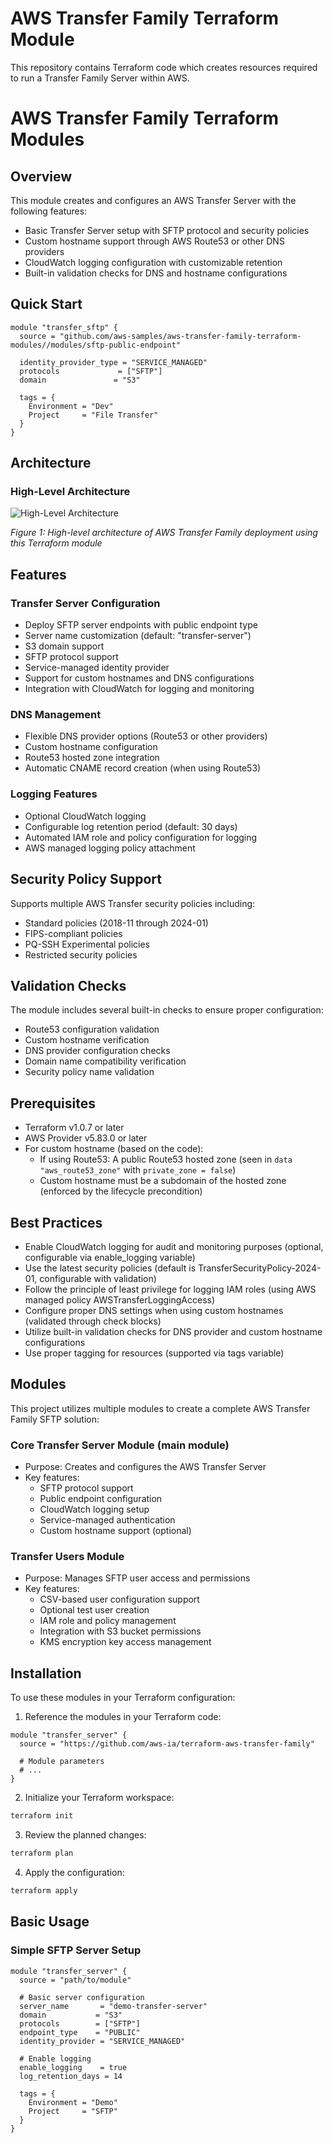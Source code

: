 # AWS Transfer Family Terraform Module

This repository contains Terraform code which creates resources required to run a Transfer Family Server within AWS.

# AWS Transfer Family Terraform Modules



## Overview

This module creates and configures an AWS Transfer Server with the following features:

- Basic Transfer Server setup with SFTP protocol and security policies
- Custom hostname support through AWS Route53 or other DNS providers
- CloudWatch logging configuration with customizable retention
- Built-in validation checks for DNS and hostname configurations

## Quick Start

```hcl
module "transfer_sftp" {
  source = "github.com/aws-samples/aws-transfer-family-terraform-modules//modules/sftp-public-endpoint"
  
  identity_provider_type = "SERVICE_MANAGED"
  protocols             = ["SFTP"]
  domain               = "S3"
  
  tags = {
    Environment = "Dev"
    Project     = "File Transfer"
  }
}
```

## Architecture

### High-Level Architecture

![High-Level Architecture](https://github.com/aws-ia/terraform-aws-transfer-family/blob/docs/overall-readme/images/hlarch.png)

*Figure 1: High-level architecture of AWS Transfer Family deployment using this Terraform module*

## Features


### Transfer Server Configuration
- Deploy SFTP server endpoints with public endpoint type
- Server name customization (default: "transfer-server")
- S3 domain support
- SFTP protocol support
- Service-managed identity provider
- Support for custom hostnames and DNS configurations
- Integration with CloudWatch for logging and monitoring


### DNS Management
- Flexible DNS provider options (Route53 or other providers)
- Custom hostname configuration
- Route53 hosted zone integration
- Automatic CNAME record creation (when using Route53)

### Logging Features
- Optional CloudWatch logging
- Configurable log retention period (default: 30 days)
- Automated IAM role and policy configuration for logging
- AWS managed logging policy attachment

## Security Policy Support
Supports multiple AWS Transfer security policies including:
- Standard policies (2018-11 through 2024-01)
- FIPS-compliant policies
- PQ-SSH Experimental policies
- Restricted security policies

## Validation Checks

The module includes several built-in checks to ensure proper configuration:
- Route53 configuration validation
- Custom hostname verification
- DNS provider configuration checks
- Domain name compatibility verification
- Security policy name validation

## Prerequisites

- Terraform v1.0.7 or later
- AWS Provider v5.83.0 or later
- For custom hostname (based on the code):
  - If using Route53: A public Route53 hosted zone (seen in `data "aws_route53_zone"` with `private_zone = false`)
  - Custom hostname must be a subdomain of the hosted zone (enforced by the lifecycle precondition)


## Best Practices

- Enable CloudWatch logging for audit and monitoring purposes (optional, configurable via enable_logging variable)
- Use the latest security policies (default is TransferSecurityPolicy-2024-01, configurable with validation)
- Follow the principle of least privilege for logging IAM roles (using AWS managed policy AWSTransferLoggingAccess)
- Configure proper DNS settings when using custom hostnames (validated through check blocks)
- Utilize built-in validation checks for DNS provider and custom hostname configurations
- Use proper tagging for resources (supported via tags variable)
  


## Modules



This project utilizes multiple modules to create a complete AWS Transfer Family SFTP solution:

### Core Transfer Server Module (main module)

- Purpose: Creates and configures the AWS Transfer Server
- Key features:
  - SFTP protocol support
  - Public endpoint configuration
  - CloudWatch logging setup
  - Service-managed authentication
  - Custom hostname support (optional)


### Transfer Users Module

- Purpose: Manages SFTP user access and permissions
- Key features:
  - CSV-based user configuration support
  - Optional test user creation
  - IAM role and policy management
  - Integration with S3 bucket permissions
  - KMS encryption key access management


## Installation

To use these modules in your Terraform configuration:

1. Reference the modules in your Terraform code:

```hcl
module "transfer_server" {
  source = "https://github.com/aws-ia/terraform-aws-transfer-family"
  
  # Module parameters
  # ...
}
```

2. Initialize your Terraform workspace:

```bash
terraform init
```

3. Review the planned changes:

```bash
terraform plan
```

4. Apply the configuration:

```bash
terraform apply
```

## Basic Usage

### Simple SFTP Server Setup

```hcl
module "transfer_server" {
  source = "path/to/module"
  
  # Basic server configuration
  server_name       = "demo-transfer-server"
  domain           = "S3"
  protocols        = ["SFTP"]
  endpoint_type    = "PUBLIC"
  identity_provider = "SERVICE_MANAGED"
  
  # Enable logging
  enable_logging    = true
  log_retention_days = 14

  tags = {
    Environment = "Demo"
    Project     = "SFTP"
  }
}

